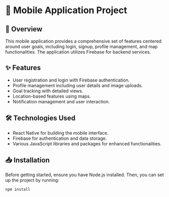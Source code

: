 # 📱 Mobile Application Project  

## 🌟 Overview  
This mobile application provides a comprehensive set of features centered around user goals, including login, signup, profile management, and map functionalities. The application utilizes Firebase for backend services.  

## ✨ Features  
- User registration and login with Firebase authentication.  
- Profile management including user details and image uploads.  
- Goal tracking with detailed views.  
- Location-based features using maps.  
- Notification management and user interaction.  

## 🛠️ Technologies Used  
- React Native for building the mobile interface.  
- Firebase for authentication and data storage.  
- Various JavaScript libraries and packages for enhanced functionalities.  

## 📥 Installation  
Before getting started, ensure you have Node.js installed. Then, you can set up the project by running:  

```bash  
npm install  
